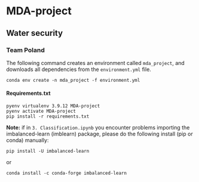 # MDA-project

## Water security
### Team Poland

The following command creates an environment called `mda_project`, and downloads all dependencies from the `environment.yml` file.
```
conda env create -n mda_project -f environment.yml
```

#### Requirements.txt
```
pyenv virtualenv 3.9.12 MDA-project
pyenv activate MDA-project
pip install -r requirements.txt
```
**Note:** if in `3. Classification.ipynb` you encounter problems importing the imbalanced-learn (imblearn) package, please do the following install (pip or conda) manually:

```
pip install -U imbalanced-learn
```
or
```
conda install -c conda-forge imbalanced-learn
```
